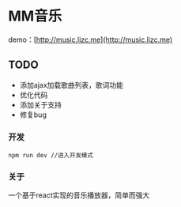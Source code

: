 # MM音乐

demo：[http://music.lizc.me](http://music.lizc.me)

## TODO

- 添加ajax加载歌曲列表，歌词功能
- 优化代码
- 添加关于支持
- 修复bug

### 开发

```npm run dev //进入开发模式```

### 关于

一个基于react实现的音乐播放器，简单而强大
